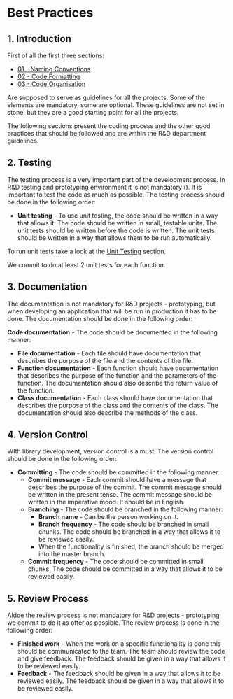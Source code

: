 # Best Practices

## 1. Introduction

First of all the first three sections:

* [01 - Naming Conventions](01_naming_convention.md)
* [02 - Code Formatting](02_code_formatting.md)
* [03 - Code Organisation](03_code_organisation.md)

Are supposed to serve as guidelines for all the projects. Some of the elements are mandatory, some are optional. These guidelines are not set in stone, but they are a good starting point for all the projects.
 
The following sections present the coding process and the other good practices that should be followed and are within the R&D department guidelines.

## 2. Testing

The testing process is a very important part of the development process. In R&D testing and prototyping environment it is not mandatory (). It is important to test the code as much as possible. The testing process should be done in the following order:

* **Unit testing** - To use unit testing, the code should be written in a way that allows it. The code should be written in small, testable units. The unit tests should be written before the code is written. The unit tests should be written in a way that allows them to be run automatically.

To run unit tests take a look at the [Unit Testing](05_unit_testing.md) section.

We commit to do at least 2 unit tests for each function. 

## 3. Documentation

The documentation is not mandatory for R&D projects - prototyping, but when developing an application that will be run in production it has to be done. The documentation should be done in the following order:

**Code documentation** - The code should be documented in the following manner:
* **File documentation** - Each file should have documentation that describes the purpose of the file and the contents of the file. 
* **Function documentation** - Each function should have documentation that describes the purpose of the function and the parameters of the function. The documentation should also describe the return value of the function.
* **Class documentation** - Each class should have documentation that describes the purpose of the class and the contents of the class. The documentation should also describe the methods of the class.


## 4. Version Control

WIth library development, version control is a must. The version control should be done in the following order:

* **Committing** - The code should be committed in the following manner:
    * **Commit message** - Each commit should have a message that describes the purpose of the commit. The commit message should be written in the present tense. The commit message should be written in the imperative mood. It should be in English.
    * **Branching** - The code should be branched in the following manner:
        * **Branch name** - Can be the person working on it.
        * **Branch frequency** - The code should be branched in small chunks. The code should be branched in a way that allows it to be reviewed easily.
        * When the functionality is finished, the branch should be merged into the master branch.
    * **Commit frequency** - The code should be committed in small chunks. The code should be committed in a way that allows it to be reviewed easily.

## 5. Review Process

Aldoe the review process is not mandatory for R&D projects - prototyping, we commit to do it as ofter as possible. The review process is done in the following order:

* **Finished work** - When the work on a specific functionality is done this should be communicated to the team. The team should review the code and give feedback. The feedback should be given in a way that allows it to be reviewed easily.
* **Feedback** - The feedback should be given in a way that allows it to be reviewed easily. The feedback should be given in a way that allows it to be reviewed easily.

